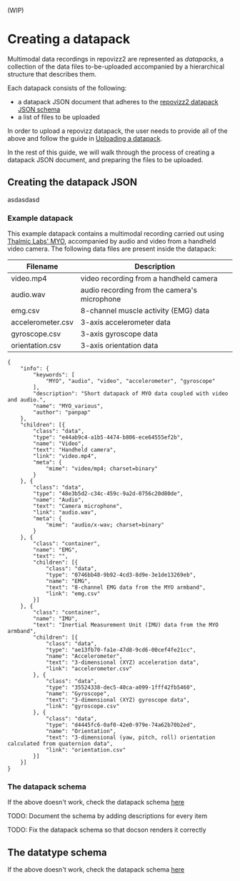 (WIP)
# Creating a datapack

Multimodal data recordings in repovizz2 are represented as *datapacks*, a collection of the data files to-be-uploaded accompanied by a hierarchical structure that describes them.

Each datapack consists of the following:

* a datapack JSON document that adheres to the [repovizz2 datapack JSON schema](#datapack_schema)
* a list of files to be uploaded

In order to upload a repovizz datapack, the user needs to provide all of the above and follow the guide in [Uploading a datapack](https://github.com/chaosct/repovizz2doc/blob/master/Upload.ipynb).

In the rest of this guide, we will walk through the process of creating a datapack JSON document, and preparing the files to be uploaded.

## Creating the datapack JSON

asdasdasd

### Example datapack

This example datapack contains a multimodal recording carried out using [Thalmic Labs' MYO](https://www.myo.com/), accompanied by audio and video from a handheld video camera. The following data files are present inside the datapack:

Filename | Description
---------|------------
video.mp4 | video recording from a handheld camera
audio.wav | audio recording from the camera's microphone
emg.csv | 8-channel muscle activity (EMG) data 
accelerometer.csv | 3-axis accelerometer data
gyroscope.csv | 3-axis gyroscope data 
orientation.csv | 3-axis orientation data




	{
	    "info": {
	        "keywords": [
	            "MYO", "audio", "video", "accelerometer", "gyroscope"
	        ],
	        "description": "Short datapack of MYO data coupled with video and audio.",
	        "name": "MYO_various",
	        "author": "panpap"
	    },
	    "children": [{
	        "class": "data",
	        "type": "e44ab9c4-a1b5-4474-b806-ece64555ef2b",
	        "name": "Video",
	        "text": "Handheld camera",
	        "link": "video.mp4",
	        "meta": {
	            "mime": "video/mp4; charset=binary"
	        }
	    }, {
	        "class": "data",
	        "type": "48e3b5d2-c34c-459c-9a2d-0756c20d80de",
	        "name": "Audio",
	        "text": "Camera microphone",
	        "link": "audio.wav",
	        "meta": {
	            "mime": "audio/x-wav; charset=binary"
	        }
	    }, {
	        "class": "container",
	        "name": "EMG",
	        "text": "",
	        "children": [{
	            "class": "data",
	            "type": "0746bb48-9b92-4cd3-8d9e-3e1de13269eb",
	            "name": "EMG",
	            "text": "8-channel EMG data from the MYO armband",
	            "link": "emg.csv"
	        }]
	    }, {
	        "class": "container",
	        "name": "IMU",
	        "text": "Inertial Measurement Unit (IMU) data from the MYO armband",
	        "children": [{
	            "class": "data",
	            "type": "ae13fb70-fa1e-47d8-9cd6-00cef4fe21cc",
	            "name": "Accelerometer",
	            "text": "3-dimensional (XYZ) acceleration data",
	            "link": "accelerometer.csv"
	        }, {
	            "class": "data",
	            "type": "35524338-dec5-40ca-a099-1fff42fb5460",
	            "name": "Gyroscope",
	            "text": "3-dimensional (XYZ) gyroscope data",
	            "link": "gyroscope.csv"
	        }, {
	            "class": "data",
	            "type": "d4445fc6-0af0-42e0-979e-74a62b70b2ed",
	            "name": "Orientation",
	            "text": "3-dimensional (yaw, pitch, roll) orientation calculated from quaternion data",
	            "link": "orientation.csv"
	        }]
	    }]
	}

### <a name="datapack_schema"></a> The datapack schema

<script src="http://lbovet.github.io/docson/widget.js" data-schema="https://dl.dropboxusercontent.com/u/8191579/datatype_schema_v02.json"></script>

If the above doesn't work, check the datapack schema [here](http://lbovet.github.io/docson/index.html#https://dl.dropboxusercontent.com/u/8191579/datapack_schema.json)

TODO: Document the schema by adding descriptions for every item

TODO: Fix the datapack schema so that docson renders it correctly

## <a name="datatype_schema"></a>The datatype schema

<script src="http://lbovet.github.io/docson/widget.js" data-schema="https://dl.dropboxusercontent.com/u/8191579/datatype_schema_v02.json"></script>

If the above doesn't work, check the datapack schema [here](http://lbovet.github.io/docson/index.html#https://dl.dropboxusercontent.com/u/8191579/datatype_schema_v02)

